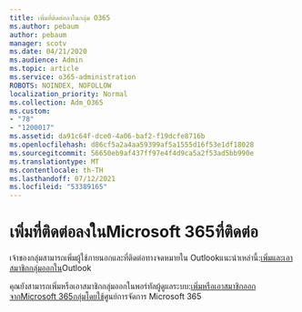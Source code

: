 ```yaml
---
title: เพิ่มที่ติดต่อลงในกลุ่ม O365
ms.author: pebaum
author: pebaum
manager: scotv
ms.date: 04/21/2020
ms.audience: Admin
ms.topic: article
ms.service: o365-administration
ROBOTS: NOINDEX, NOFOLLOW
localization_priority: Normal
ms.collection: Adm_O365
ms.custom:
- "78"
- "1200017"
ms.assetid: da91c64f-dce0-4a06-baf2-f19dcfe8716b
ms.openlocfilehash: d86cf5a2a4aa59399af5a1555d16f53e1df18028
ms.sourcegitcommit: 56650eb9af437ff97e4f4d9ca5a2f53ad5bb990e
ms.translationtype: MT
ms.contentlocale: th-TH
ms.lasthandoff: 07/12/2021
ms.locfileid: "53389165"
---
```

# <a name="add-contacts-to-a-microsoft-365-group"></a>เพิ่มที่ติดต่อลงในMicrosoft 365ที่ติดต่อ

เจ้าของกลุ่มสามารถเพิ่มผู้ใช้ภายนอกและที่ติดต่อทางจดหมายใน Outlookแนะนําเหล่านี้:[เพิ่มและเอาสมาชิกกลุ่มออกใน](https://support.office.com/article/3b650f4a-5c9b-4f94-a1bb-0cca4b1091de?wt.mc_id=add_contacts_group.aspx)Outlook
  
คุณยังสามารถเพิ่มหรือเอาสมาชิกกลุ่มออกในพอร์ทัลผู้ดูแลระบบ:[เพิ่มหรือเอาสมาชิกออกจากMicrosoft 365กลุ่มโดยใช้](/microsoft-365/admin/create-groups/add-or-remove-members-from-groups)ศูนย์การจัดการ Microsoft 365